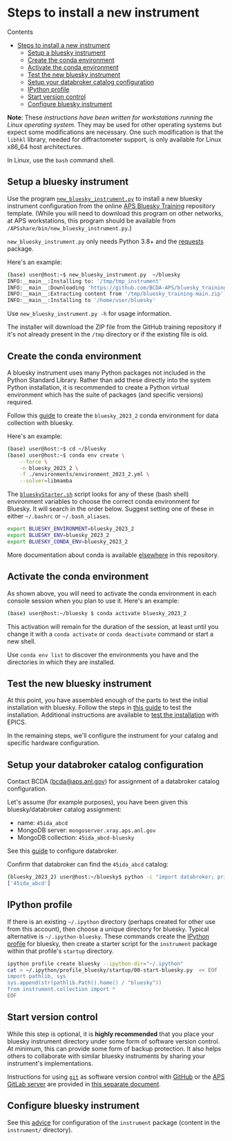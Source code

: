 # Steps to install a new instrument

Contents

- [Steps to install a new instrument](#steps-to-install-a-new-instrument)
  - [Setup a bluesky instrument](#setup-a-bluesky-instrument)
  - [Create the conda environment](#create-the-conda-environment)
  - [Activate the conda environment](#activate-the-conda-environment)
  - [Test the new bluesky instrument](#test-the-new-bluesky-instrument)
  - [Setup your databroker catalog configuration](#setup-your-databroker-catalog-configuration)
  - [IPython profile](#ipython-profile)
  - [Start version control](#start-version-control)
  - [Configure bluesky instrument](#configure-bluesky-instrument)

**Note**:  These *instructions have been written for workstations running the
Linux operating system*.  They may be used for other operating systems but
expect some modifications are necessary.  One such modification is that the
`libhkl` library, needed for diffractometer support, is only available for Linux
x86_64 host architectures.

In Linux, use the `bash` command shell.

## Setup a bluesky instrument

Use the program
[`new_bluesky_instrument.py`](https://github.com/BCDA-APS/bluesky_training/blob/main/resources/new_bluesky_instrument.py)
to install a new bluesky instrument configuration from the online [APS Bluesky
Training](https://github.com/BCDA-APS/bluesky_training) repository template.
(While you will need to download this program on other networks, at APS
workstations, this program should be available from
`/APSshare/bin/new_bluesky_instrument.py`.)

`new_bluesky_instrument.py` only needs Python 3.8+ and the
[requests](https://docs.python-requests.org/en/latest/index.html) package.

Here's an example:

```bash
(base) user@host:~$ new_bluesky_instrument.py  ~/bluesky
INFO:__main__:Installing to: '/tmp/tmp_instrument'
INFO:__main__:Downloading 'https://github.com/BCDA-APS/bluesky_training/archive/refs/heads/main.zip'
INFO:__main__:Extracting content from '/tmp/bluesky_training-main.zip'
INFO:__main__:Installing to '/home/user/bluesky'
```

Use `new_bluesky_instrument.py -h` for usage information.

The installer will download the ZIP file from the GitHub training repository if it's not already
present in the `/tmp` directory or if the existing file is old.

## Create the conda environment

A bluesky instrument uses many Python packages not included in the Python
Standard Library.  Rather than add these directly into the system Python
installation, it is recommended to create a Python virtual environment which has
the suite of packages (and specific versions) required.

Follow this [guide](./conda_environment.md) to create the `bluesky_2023_2` conda
environment for
data collection with bluesky.

Here's an example:

```bash
(base) user@host:~$ cd ~/bluesky
(base) user@host:~$ conda env create \
    --force \
    -n bluesky_2023_2 \
    -f ./environments/environment_2023_2.yml \
    --solver=libmamba
```

The [`blueskyStarter.sh`](../../blueskyStarter.sh) script looks for any of these
(bash shell) environment variables to choose the correct conda environment for
Bluesky.  It will search in the order below. Suggest setting one of these in
either `~/.bashrc` or `~/.bash_aliases`.

```bash
export BLUESKY_ENVIRONMENT=bluesky_2023_2
export BLUESKY_ENV=bluesky_2023_2
export BLUESKY_CONDA_ENV=bluesky_2023_2
```

More documentation about conda is available
[elsewhere](../bluesky/environments/README.md) in this repository.

## Activate the conda environment

As shown above, you will need to activate the conda environment in each console
session when you plan to use it.  Here's an example:

```bash
(base) user@host:~/bluesky $ conda activate bluesky_2023_2
```

This activation will remain for the duration of the session, at least until you
change it with a `conda activate` or `conda deactivate` command or start a new
shell.

Use `conda env list` to discover the environments you have and the directories
in which they are installed.

## Test the new bluesky instrument

At this point, you have assembled enough of the parts to test the initial
installation with bluesky. Follow the steps in [this
guide](./test_new_bluesky_instrument.md) to test the installation.  Additional
instructions are available to [test the
installation](../bluesky/environments/admin/testing.md) with EPICS.

In the remaining steps, we'll configure the instrument for your catalog and
specific hardware configuration.

## Setup your databroker catalog configuration

Contact BCDA (bcda@aps.anl.gov) for assignment of a databroker catalog configuration.

Let's assume (for example purposes), you have been given this bluesky/databroker
catalog assignment:

- name: `45ida_abcd`
- MongoDB server: `mongoserver.xray.aps.anl.gov`
- MongoDB collection: `45ida_abcd-bluesky`

See this [guide](./configure_databroker.md) to configure databroker.

Confirm that databroker can find the `45ida_abcd` catalog:

```bash
(bluesky_2023_2) user@host:~/bluesky$ python -c "import databroker; print(list(databroker.catalog))"
['45ida_abcd']
```

## IPython profile

If there is an existing `~/.ipython` directory (perhaps created for other use
from this account), then choose a unique directory for bluesky.  Typical
alternative is `~/.ipython-bluesky`.  These commands create the
[IPython profile](https://ipython.readthedocs.io/en/stable/config/intro.html)
for bluesky, then create a starter script for the `instrument` package within that profile's `startup` directory.

```bash
ipython profile create bluesky --ipython-dir="~/.ipython"
cat > ~/.ipython/profile_bluesky/startup/00-start-bluesky.py  << EOF
import pathlib, sys
sys.append(str(pathlib.Path().home() / "bluesky"))
from instrument.collection import *
EOF
```

## Start version control

While this step is optional, it is **highly recommended** that you place your
bluesky instrument directory under some form of software version control.  At
minimum, this can provide some form of backup protection.  It also helps others
to collaborate with similar bluesky instruments by sharing your instrument's
implementations.

Instructions for using [`git`](https://git-scm.com/) as software version control
with [GitHub](https://github.com/) or the
[APS GitLab server](https://git.aps.anl.gov/) are provided in
[this separate document](./git-help.md#overview).

## Configure bluesky instrument

See this [advice](./configure_bluesky_instrument.md) for configuration of the
`instrument` package (content in the `instrument/` directory).
